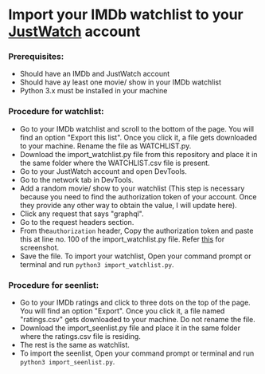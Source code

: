 # Import your IMDb watchlist to your [JustWatch](https://www.justwatch.com) account

### Prerequisites:
* Should have an IMDb and JustWatch account
* Should have ay least one movie/ show in your IMDb watchlist
* Python 3.x must be installed in your machine

### Procedure for watchlist:
* Go to your IMDb watchlist and scroll to the bottom of the page. You will find an option "Export this list". Once you click it, a file gets downloaded to your machine. Rename the file as WATCHLIST.py.
* Download the import_watchlist.py file from this repository and place it in the same folder where the WATCHLIST.csv file is present.
* Go to your JustWatch account and open DevTools.
* Go to the network tab in DevTools.
* Add a random movie/ show to your watchlist (This step is necessary because you need to find the authorization token of your account. Once they provide any other way to obtain the value, I will update here).
* Click any request that says "graphql".
* Go to the request headers section.
* From the```authorization``` header, Copy the authorization token and paste this at line no. 100 of the import_watchlist.py file. Refer [this](https://github.com/prasanth-G24/Imdb_to_JustWatch/issues/3#issuecomment-2566439959) for screenshot.
* Save the file. To import your watchlist, Open your command prompt or terminal and run ```python3 import_watchlist.py```.

### Procedure for seenlist:
* Go to your IMDb ratings and click to three dots on the top of the page. You will find an option "Export". Once you click it, a file named "ratings.csv" gets downloaded to your machine. Do not rename the file.
* Download the import_seenlist.py file and place it in the same folder where the ratings.csv file is residing.
* The rest is the same as watchlist.
* To import the seenlist, Open your command prompt or terminal and run ```python3 import_seenlist.py```.
